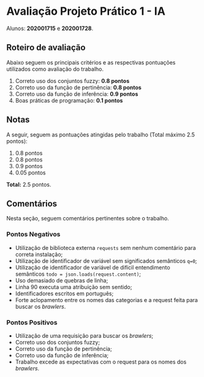 # Avaliação Projeto Prático 1 - IA
Alunos: **202001715** e **202001728**.

## Roteiro de avaliação

Abaixo seguem os principais critérios e as respectivas pontuações utilizados como avaliação do trabalho.

1. Correto uso dos conjuntos fuzzy: **0.8 pontos**
2. Correto uso da função de pertinência: **0.8 pontos**
3. Correto uso da função de inferência: **0.9 pontos**
4. Boas práticas de programação: **0.1 pontos**

## Notas

A seguir, seguem as pontuações atingidas pelo trabalho (Total máximo 2.5 pontos): 

1. 0.8 pontos
2. 0.8 pontos
3. 0.9 pontos
4. 0.05 pontos

**Total:** 2.5 pontos.

## Comentários

Nesta seção, seguem comentários pertinentes sobre o trabalho.

### Pontos Negativos
- Utilização de biblioteca externa `requests` sem nenhum comentário para correta instalação;
- Utilização de identificador de variável sem significados semânticos `q=0`;
- Utilização de identificador de variável de difícil entendimento semânticos `todo = json.loads(request.content)`;
- Uso demasiado de quebras de linha;
- Linha 90 executa uma atribuição sem sentido;
- Identificadores escritos em português;
- Forte aclopamento entre os nomes das categorias e a request feita para buscar os *brawlers*.

### Pontos Positivos
- Utilização de uma requisição para buscar os *brawlers*;
- Correto uso dos conjuntos fuzzy;
- Correto uso da função de pertinência;
- Correto uso da função de inferência;
- Trabalho excede as expectativas com o request para os nomes dos *brawlers*.
